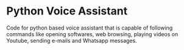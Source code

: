 # Python Voice Assistant

Code for python based voice assistant that is capable of following commands like opening softwares, web browsing, playing videos on Youtube, sending e-mails and Whatsapp messages.
